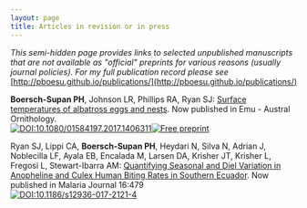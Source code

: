 ```yaml
---
layout: page
title: Articles in revision or in press
---
```




_This semi-hidden page provides links to selected unpublished manuscripts that are not available as "official" preprints for various reasons (usually journal policies). For my full publication record please see_ [http://pboesu.github.io/publications/](http://pboesu.github.io/publications/)

**Boersch-Supan PH**, Johnson LR, Phillips RA, Ryan SJ: [Surface temperatures of albatross eggs and nests](https://doi.org/10.1080/01584197.2017.1406311). Now published in Emu - Austral Ornithology.  
[![DOI:10.1080/01584197.2017.1406311](https://img.shields.io/badge/DOI-10.1080%2F01584197.2017.1406311-blue.svg)](https://doi.org/10.1080/01584197.2017.1406311)[![Free preprint](https://img.shields.io/badge/Free-preprint-brightgreen.svg)](http://pboesu.github.io/public/Boersch-Supan_et_al_egg.pdf)

Ryan SJ, Lippi CA, **Boersch-Supan PH**, Heydari N, Silva N, Adrian J, Noblecilla LF, Ayala EB, Encalada M, Larsen DA, Krisher JT, Krisher L, Fregosi L, Stewart-Ibarra AM:
[Quantifying Seasonal and Diel Variation in Anopheline and Culex Human Biting Rates in Southern Ecuador](https://doi.org/10.1186/s12936-017-2121-4). Now published in Malaria Journal 16:479    
[![DOI:10.1186/s12936-017-2121-4](https://img.shields.io/badge/DOI-10.1186%2Fs12936--017--2121--4-blue.svg)](https://doi.org/10.1186/s12936-017-2121-4)
